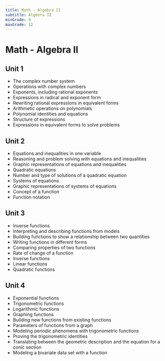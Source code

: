 ```yaml
---
title: Math - Algebra II
subtitle: Algebra II
minGrade: 9
maxGrade: 12
---
```

# Math - Algebra II


## Unit 1
* The complex number system
* Operations with complex numbers
* Exponents, including rational exponents
* Expressions in radical and exponent form
* Rewriting rational expressions in equivalent forms
* Arithmetic operations on polynomials
* Polynomial identities and equations
* Structure of expressions
* Expressions in equivalent forms to solve problems

## Unit 2
* Equations and inequalities in one variable
* Reasoning and problem solving with equations and inequalities
* Graphic representations of equations and inequalities
* Quadratic equations
* Number and type of solutions of a quadratic equation
* Systems of equations
* Graphic representations of systems of equations
* Concept of a function
* Function notation

## Unit 3
* Inverse functions
* Interpreting and describing functions from models
* Building functions to show a relationship between two quantities
* Writing functions in different forms
* Comparing properties of two functions
* Rate of change of a function
* Inverse functions
* Linear functions
* Quadratic functions

## Unit 4
* Exponential functions
* Trigonometric functions
* Logarithmic functions
* Graphing functions
* Building new functions from existing functions
* Parameters of functions from a graph
* Modeling periodic phenomena with trigonometric functions
* Proving the trigonometric identities
* Translating between the geometric description and the equation for a conic section
* Modeling a bivariate data set with a function